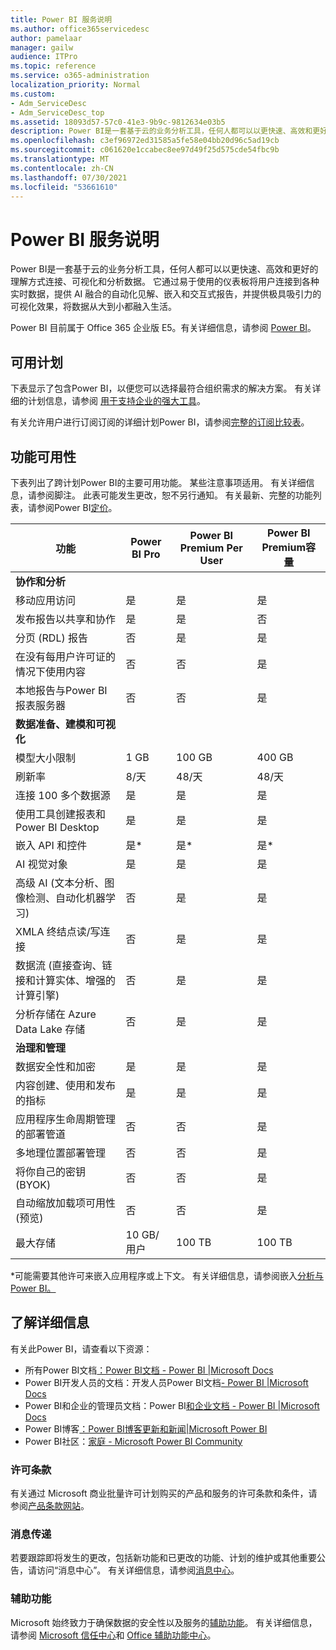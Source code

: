 ```yaml
---
title: Power BI 服务说明
ms.author: office365servicedesc
author: pamelaar
manager: gailw
audience: ITPro
ms.topic: reference
ms.service: o365-administration
localization_priority: Normal
ms.custom:
- Adm_ServiceDesc
- Adm_ServiceDesc_top
ms.assetid: 18093d57-57c0-41e3-9b9c-9812634e03b5
description: Power BI是一套基于云的业务分析工具，任何人都可以以更快速、高效和更好的理解方式连接、可视化和分析数据。 通过简单易用的仪表板将用户连接到各种实时数据，提供交互式报表，并提供极具吸引力的可视化效果，使数据更加生动。
ms.openlocfilehash: c3ef96972ed31585a5fe58e04bb20d96c5ad19cb
ms.sourcegitcommit: c061620e1ccabec8ee97d49f25d575cde54fbc9b
ms.translationtype: MT
ms.contentlocale: zh-CN
ms.lasthandoff: 07/30/2021
ms.locfileid: "53661610"
---
```

# <a name="power-bi-service-description"></a>Power BI 服务说明

Power BI是一套基于云的业务分析工具，任何人都可以以更快速、高效和更好的理解方式连接、可视化和分析数据。 它通过易于使用的仪表板将用户连接到各种实时数据，提供 AI 融合的自动化见解、嵌入和交互式报告，并提供极具吸引力的可视化效果，将数据从大到小都融入生活。

Power BI 目前属于 Office 365 企业版 E5。有关详细信息，请参阅 [Power BI](https://powerbi.microsoft.com)。

## <a name="available-plans"></a>可用计划

下表显示了包含Power BI，以便您可以选择最符合组织需求的解决方案。 有关详细的计划信息，请参阅 [用于支持企业的强大工具](https://www.microsoft.com/microsoft-365/enterprise/compare-office-365-plans)。

有关允许用户进行订阅订阅的详细计划Power BI，请参阅[完整的订阅比较表](https://www.microsoft.com/microsoft-365/compare-microsoft-365-enterprise-plans)。

## <a name="feature-availability"></a>功能可用性

下表列出了跨计划Power BI的主要可用功能。 某些注意事项适用。 有关详细信息，请参阅脚注。 此表可能发生更改，恕不另行通知。 有关最新、完整的功能列表，请参阅Power BI[定价](https://powerbi.microsoft.com/pricing/)。

| 功能 | Power BI Pro | Power BI Premium Per User | Power BI Premium容量 |
|---------|--------------|---------------------------|-------------------------------|
| **协作和分析** | | | |
| 移动应用访问 | 是 | 是 | 是 |
| 发布报告以共享和协作 | 是 | 是 | 否 |
| 分页 (RDL) 报告 | 否 | 是 | 是 |
| 在没有每用户许可证的情况下使用内容 | 否 | 否 | 是 |
| 本地报告与Power BI 报表服务器 | 否 | 否 | 是 |
| **数据准备、建模和可视化** | | | |
| 模型大小限制 | 1 GB | 100 GB | 400 GB |
| 刷新率 | 8/天 | 48/天 | 48/天 |
| 连接 100 多个数据源 | 是 | 是 | 是 |
| 使用工具创建报表和Power BI Desktop | 是 | 是 | 是 |
| 嵌入 API 和控件 | 是* | 是* | 是* |
| AI 视觉对象 | 是 | 是 | 是 |
| 高级 AI (文本分析、图像检测、自动化机器学习)  | 否 | 是 | 是 |
| XMLA 终结点读/写连接 | 否 | 是 | 是 |
| 数据流 (直接查询、链接和计算实体、增强的计算引擎)  | 否 | 是 | 是 |
| 分析存储在 Azure Data Lake 存储 | 否 | 是 | 是 |
| **治理和管理** | | | |
| 数据安全性和加密 | 是 | 是 | 是 |
| 内容创建、使用和发布的指标 | 是 | 是 | 是 |
| 应用程序生命周期管理的部署管道 | 否 | 否 | 是 |
| 多地理位置部署管理 | 否 | 否 | 是 |
| 将你自己的密钥 (BYOK)  | 否 | 否 | 是 |
| 自动缩放加载项可用性 (预览)  | 否 | 否 | 是 |
| 最大存储 | 10 GB/用户 | 100 TB | 100 TB |

*可能需要其他许可来嵌入应用程序或上下文。 有关详细信息，请参阅嵌入[分析与Power BI。](/power-bi/developer/embedded/embedding)

## <a name="learn-more"></a>了解详细信息

有关此Power BI，请查看以下资源：

- 所有Power BI文档[：Power BI文档 - Power BI |Microsoft Docs](/power-bi/)
- Power BI开发人员的文档：开发人员Power BI文档[- Power BI |Microsoft Docs](/power-bi/developer/)
- Power BI和企业的管理员文档：Power BI[和企业文档 - Power BI |Microsoft Docs](/power-bi/admin/)
- Power BI博客[：Power BI博客更新和新闻|Microsoft Power BI](https://powerbi.microsoft.com/blog/)
- Power BI社区：[家庭 - Microsoft Power BI Community](https://community.powerbi.com/)

### <a name="licensing-terms"></a>许可条款

有关通过 Microsoft 商业批量许可计划购买的产品和服务的许可条款和条件，请参阅[产品条款网站](https://www.microsoft.com/licensing/terms/)。 

### <a name="messaging"></a>消息传递

若要跟踪即将发生的更改，包括新功能和已更改的功能、计划的维护或其他重要公告，请访问“消息中心”。 有关详细信息，请参阅[消息中心](/microsoft-365/admin/manage/message-center)。

### <a name="accessibility"></a>辅助功能

Microsoft 始终致力于确保数据的安全性以及服务的[辅助功能](https://www.microsoft.com/trust-center/compliance/accessibility)。 有关详细信息，请参阅 [Microsoft 信任中心](https://www.microsoft.com/trust-center)和 [Office 辅助功能中心](https://support.microsoft.com/office/office-accessibility-center-resources-for-people-with-disabilities-ecab0fcf-d143-4fe8-a2ff-6cd596bddc6d)。
